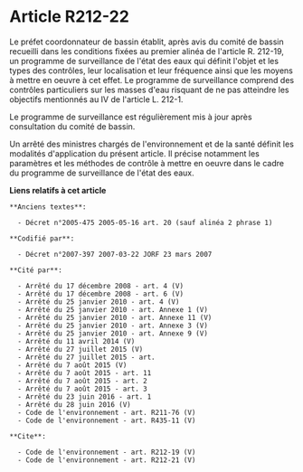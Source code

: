 # Article R212-22

Le préfet coordonnateur de bassin établit, après avis du comité de bassin recueilli dans les conditions fixées au premier
alinéa de l'article R. 212-19, un programme de surveillance de l'état des eaux qui définit l'objet et les types des
contrôles, leur localisation et leur fréquence ainsi que les moyens à mettre en oeuvre à cet effet. Le programme de
surveillance comprend des contrôles particuliers sur les masses d'eau risquant de ne pas atteindre les objectifs mentionnés
au IV de l'article L. 212-1. 

Le programme de surveillance est régulièrement mis à jour après consultation du comité de bassin. 

Un arrêté des ministres chargés de l'environnement et de la santé définit les modalités d'application du présent article. Il
précise notamment les paramètres et les méthodes de contrôle à mettre en oeuvre dans le cadre du programme de surveillance de
l'état des eaux.

**Liens relatifs à cet article**

	**Anciens textes**:

	  - Décret n°2005-475 2005-05-16 art. 20 (sauf alinéa 2 phrase 1)

	**Codifié par**:

	  - Décret n°2007-397 2007-03-22 JORF 23 mars 2007

	**Cité par**:

	  - Arrêté du 17 décembre 2008 - art. 4 (V)
	  - Arrêté du 17 décembre 2008 - art. 6 (V)
	  - Arrêté du 25 janvier 2010 - art. 4 (V)
	  - Arrêté du 25 janvier 2010 - art. Annexe 1 (V)
	  - Arrêté du 25 janvier 2010 - art. Annexe 11 (V)
	  - Arrêté du 25 janvier 2010 - art. Annexe 3 (V)
	  - Arrêté du 25 janvier 2010 - art. Annexe 9 (V)
	  - Arrêté du 11 avril 2014 (V)
	  - Arrêté du 27 juillet 2015 (V)
	  - Arrêté du 27 juillet 2015 - art.
	  - Arrêté du 7 août 2015 (V)
	  - Arrêté du 7 août 2015 - art. 11
	  - Arrêté du 7 août 2015 - art. 2
	  - Arrêté du 7 août 2015 - art. 3
	  - Arrêté du 23 juin 2016 - art. 1
	  - Arrêté du 28 juin 2016 (V)
	  - Code de l'environnement - art. R211-76 (V)
	  - Code de l'environnement - art. R435-11 (V)

	**Cite**:

	  - Code de l'environnement - art. R212-19 (V)
	  - Code de l'environnement - art. R212-21 (V)
